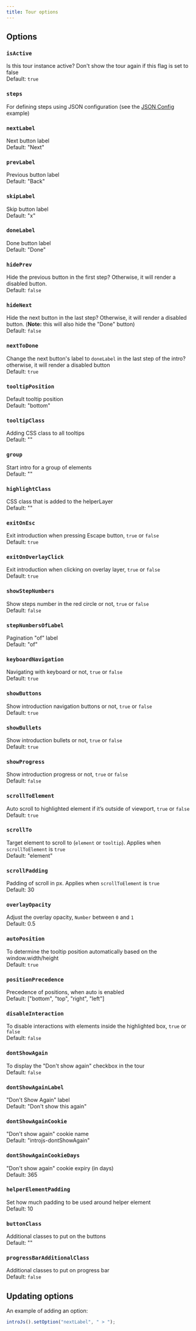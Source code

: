 ```yaml
---
title: Tour options
---
```


## Options

### `isActive`
Is this tour instance active? Don't show the tour again if this flag is set to false  
Default: `true`

### `steps`
For defining steps using JSON configuration (see the [JSON Config](../examples/basic/json-config.md) example)  

### `nextLabel`
Next button label  
Default: "Next"

### `prevLabel`
Previous button label  
Default: "Back"

### `skipLabel`
Skip button label  
Default: "x"

### `doneLabel`
Done button label  
Default: "Done"

### `hidePrev`
Hide the previous button in the first step? Otherwise, it will render a disabled button.  
Default: `false`

### `hideNext`
Hide the next button in the last step? Otherwise, it will render a disabled button. (**Note:** this will also hide the "Done" button)  
Default: `false`

### `nextToDone`
Change the next button's label to `doneLabel` in the last step of the intro? otherwise, it will render a disabled button  
Default: `true`

### `tooltipPosition`
Default tooltip position  
Default: "bottom"

### `tooltipClass`
Adding CSS class to all tooltips  
Default: ""

### `group`
Start intro for a group of elements  
Default: ""

### `highlightClass`
CSS class that is added to the helperLayer  
Default: ""

### `exitOnEsc`
Exit introduction when pressing Escape button, `true` or `false`  
Default: `true`  

### `exitOnOverlayClick`
Exit introduction when clicking on overlay layer, `true` or `false`  
Default: `true`  

### `showStepNumbers`
Show steps number in the red circle or not, `true` or `false`  
Default: `false`  

### `stepNumbersOfLabel`
Pagination "of" label  
Default: "of"  

### `keyboardNavigation`
Navigating with keyboard or not, `true` or `false`  
Default: `true`  

### `showButtons`
Show introduction navigation buttons or not, `true` or `false`  
Default: `true`  

### `showBullets`
Show introduction bullets or not, `true` or `false`  
Default: `true`  

### `showProgress`
Show introduction progress or not, `true` or `false`  
Default: `false`  

### `scrollToElement`
Auto scroll to highlighted element if it’s outside of viewport, `true` or `false`  
Default: `true`  

### `scrollTo`
Target element to scroll to (`element` or `tooltip`). Applies when `scrollToElement` is `true`  
Default: "element"  

### `scrollPadding`
Padding of scroll in px. Applies when `scrollToElement` is `true`  
Default: 30 

### `overlayOpacity`
Adjust the overlay opacity, `Number` between `0` and `1`  
Default: 0.5 

### `autoPosition`
To determine the tooltip position automatically based on the window.width/height  
Default: `true`  

### `positionPrecedence`
Precedence of positions, when auto is enabled  
Default: ["bottom", "top", "right", "left"]

### `disableInteraction`
To disable interactions with elements inside the highlighted box, `true` or `false`  
 Default: `false`  

### `dontShowAgain`
To display the "Don't show again" checkbox in the tour  
Default: `false`  

### `dontShowAgainLabel`
"Don't Show Again" label  
Default: "Don't show this again"

### `dontShowAgainCookie`
"Don't show again" cookie name  
Default: "introjs-dontShowAgain"

### `dontShowAgainCookieDays`
"Don't show again" cookie expiry (in days)  
Default: 365 

### `helperElementPadding`
Set how much padding to be used around helper element  
Default: 10

### `buttonClass`
Additional classes to put on the buttons  
Default: ""

### `progressBarAdditionalClass`
Additional classes to put on progress bar  
Default: `false`  

## Updating options

An example of adding an option:

```javascript
introJs().setOption("nextLabel", " > ");
```

